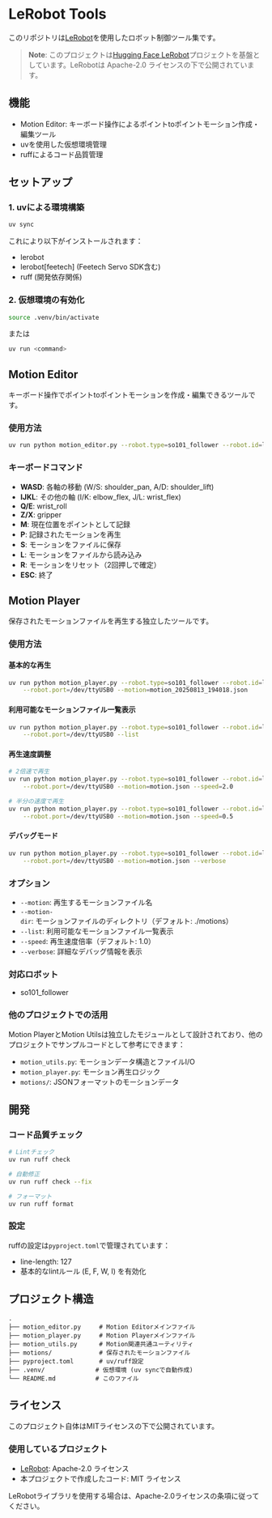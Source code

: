 # LeRobot Tools

このリポジトリは[LeRobot](https://github.com/huggingface/lerobot)を使用したロボット制御ツール集です。

> **Note**: このプロジェクトは[Hugging Face LeRobot](https://github.com/huggingface/lerobot)プロジェクトを基盤としています。LeRobotは Apache-2.0 ライセンスの下で公開されています。

## 機能

- Motion Editor: キーボード操作によるポイントtoポイントモーション作成・編集ツール
- uvを使用した仮想環境管理
- ruffによるコード品質管理

## セットアップ

### 1. uvによる環境構築

```bash
uv sync
```

これにより以下がインストールされます：
- lerobot
- lerobot[feetech] (Feetech Servo SDK含む)
- ruff (開発依存関係)

### 2. 仮想環境の有効化

```bash
source .venv/bin/activate
```

または

```bash
uv run <command>
```

## Motion Editor

キーボード操作でポイントtoポイントモーションを作成・編集できるツールです。

### 使用方法

```bash
uv run python motion_editor.py --robot.type=so101_follower --robot.id=lerobot_follower --robot.port=/dev/ttyUSB0
```

### キーボードコマンド

- **WASD**: 各軸の移動 (W/S: shoulder_pan, A/D: shoulder_lift)
- **IJKL**: その他の軸 (I/K: elbow_flex, J/L: wrist_flex)
- **Q/E**: wrist_roll
- **Z/X**: gripper
- **M**: 現在位置をポイントとして記録
- **P**: 記録されたモーションを再生
- **S**: モーションをファイルに保存
- **L**: モーションをファイルから読み込み
- **R**: モーションをリセット（2回押しで確定）
- **ESC**: 終了

## Motion Player

保存されたモーションファイルを再生する独立したツールです。

### 使用方法

#### 基本的な再生

```bash
uv run python motion_player.py --robot.type=so101_follower --robot.id=lerobot_follower \
    --robot.port=/dev/ttyUSB0 --motion=motion_20250813_194018.json
```

#### 利用可能なモーションファイル一覧表示

```bash
uv run python motion_player.py --robot.type=so101_follower --robot.id=lerobot_follower \
    --robot.port=/dev/ttyUSB0 --list
```

#### 再生速度調整

```bash
# 2倍速で再生
uv run python motion_player.py --robot.type=so101_follower --robot.id=lerobot_follower \
    --robot.port=/dev/ttyUSB0 --motion=motion.json --speed=2.0

# 半分の速度で再生
uv run python motion_player.py --robot.type=so101_follower --robot.id=lerobot_follower \
    --robot.port=/dev/ttyUSB0 --motion=motion.json --speed=0.5
```

#### デバッグモード

```bash
uv run python motion_player.py --robot.type=so101_follower --robot.id=lerobot_follower \
    --robot.port=/dev/ttyUSB0 --motion=motion.json --verbose
```

### オプション

- `--motion`: 再生するモーションファイル名
- `--motion-dir`: モーションファイルのディレクトリ（デフォルト: ./motions）
- `--list`: 利用可能なモーションファイル一覧表示
- `--speed`: 再生速度倍率（デフォルト: 1.0）
- `--verbose`: 詳細なデバッグ情報を表示

### 対応ロボット

- so101_follower

### 他のプロジェクトでの活用

Motion PlayerとMotion Utilsは独立したモジュールとして設計されており、他のプロジェクトでサンプルコードとして参考にできます：

- `motion_utils.py`: モーションデータ構造とファイルI/O
- `motion_player.py`: モーション再生ロジック
- `motions/`: JSONフォーマットのモーションデータ

## 開発

### コード品質チェック

```bash
# Lintチェック
uv run ruff check

# 自動修正
uv run ruff check --fix

# フォーマット
uv run ruff format
```

### 設定

ruffの設定は`pyproject.toml`で管理されています：
- line-length: 127
- 基本的なlintルール (E, F, W, I) を有効化

## プロジェクト構造

```
.
├── motion_editor.py     # Motion Editorメインファイル
├── motion_player.py     # Motion Playerメインファイル
├── motion_utils.py      # Motion関連共通ユーティリティ
├── motions/             # 保存されたモーションファイル
├── pyproject.toml       # uv/ruff設定
├── .venv/              # 仮想環境 (uv syncで自動作成)
└── README.md           # このファイル
```

## ライセンス

このプロジェクト自体はMITライセンスの下で公開されています。

### 使用しているプロジェクト

- [LeRobot](https://github.com/huggingface/lerobot): Apache-2.0 ライセンス
- 本プロジェクトで作成したコード: MIT ライセンス

LeRobotライブラリを使用する場合は、Apache-2.0ライセンスの条項に従ってください。